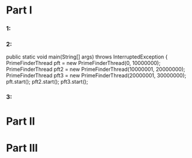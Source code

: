 # Part I
### 1: 



### 2: 

public static void main(String[] args) throws InterruptedException {
        PrimeFinderThread pft = new PrimeFinderThread(0, 10000000);
        PrimeFinderThread pft2 = new PrimeFinderThread(10000001, 20000000);
        PrimeFinderThread pft3 = new PrimeFinderThread(20000001, 30000000);
        pft.start();
        pft2.start();
        pft3.start();


### 3:

# Part II 



# Part III
